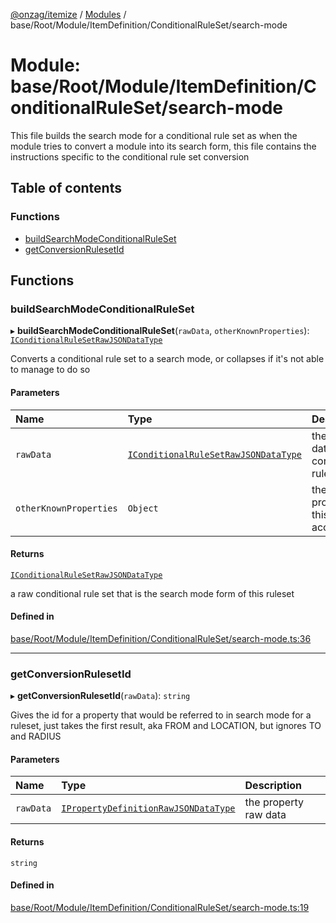 [@onzag/itemize](../README.md) / [Modules](../modules.md) / base/Root/Module/ItemDefinition/ConditionalRuleSet/search-mode

# Module: base/Root/Module/ItemDefinition/ConditionalRuleSet/search-mode

This file builds the search mode for a conditional rule set as when the
module tries to convert a module into its search form, this file contains
the instructions specific to the conditional rule set conversion

## Table of contents

### Functions

- [buildSearchModeConditionalRuleSet](base_Root_Module_ItemDefinition_ConditionalRuleSet_search_mode.md#buildsearchmodeconditionalruleset)
- [getConversionRulesetId](base_Root_Module_ItemDefinition_ConditionalRuleSet_search_mode.md#getconversionrulesetid)

## Functions

### buildSearchModeConditionalRuleSet

▸ **buildSearchModeConditionalRuleSet**(`rawData`, `otherKnownProperties`): [`IConditionalRuleSetRawJSONDataType`](base_Root_Module_ItemDefinition_ConditionalRuleSet.md#iconditionalrulesetrawjsondatatype)

Converts a conditional rule set to a search mode, or collapses if it's
not able to manage to do so

#### Parameters

| Name | Type | Description |
| :------ | :------ | :------ |
| `rawData` | [`IConditionalRuleSetRawJSONDataType`](base_Root_Module_ItemDefinition_ConditionalRuleSet.md#iconditionalrulesetrawjsondatatype) | the raw data for the conditional rule set |
| `otherKnownProperties` | `Object` | the properties this set has access to |

#### Returns

[`IConditionalRuleSetRawJSONDataType`](base_Root_Module_ItemDefinition_ConditionalRuleSet.md#iconditionalrulesetrawjsondatatype)

a raw conditional rule set that is the search mode form of this ruleset

#### Defined in

[base/Root/Module/ItemDefinition/ConditionalRuleSet/search-mode.ts:36](https://github.com/onzag/itemize/blob/f2f29986/base/Root/Module/ItemDefinition/ConditionalRuleSet/search-mode.ts#L36)

___

### getConversionRulesetId

▸ **getConversionRulesetId**(`rawData`): `string`

Gives the id for a property that would be referred to in search mode
for a ruleset, just takes the first result, aka FROM and LOCATION, but
ignores TO and RADIUS

#### Parameters

| Name | Type | Description |
| :------ | :------ | :------ |
| `rawData` | [`IPropertyDefinitionRawJSONDataType`](../interfaces/base_Root_Module_ItemDefinition_PropertyDefinition.IPropertyDefinitionRawJSONDataType.md) | the property raw data |

#### Returns

`string`

#### Defined in

[base/Root/Module/ItemDefinition/ConditionalRuleSet/search-mode.ts:19](https://github.com/onzag/itemize/blob/f2f29986/base/Root/Module/ItemDefinition/ConditionalRuleSet/search-mode.ts#L19)
